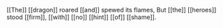 [[The]] [[dragon]] roared [[and]] spewed its flames, 
But [[the]] [[heroes]] stood [[firm]], [[with]] [[no]] [[hint]] [[of]] [[shame]].